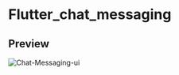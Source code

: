 # Flutter_chat_messaging

## Preview


![Chat-Messaging-ui](https://user-images.githubusercontent.com/38382273/115603323-adfbba00-a2e8-11eb-8190-af5fc8294f59.png)
